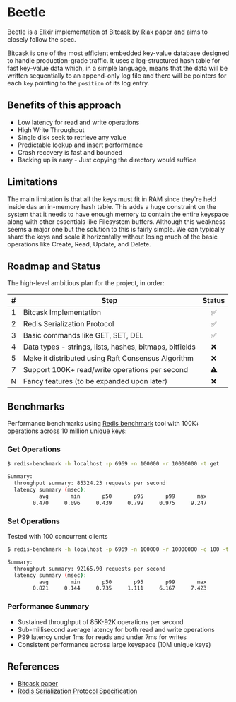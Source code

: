 # Beetle

Beetle is a Elixir implementation of [Bitcask by Riak](https://riak.com/assets/bitcask-intro.pdf) 
paper and aims to closely follow the spec.

Bitcask is one of the most efficient embedded key-value database designed to
handle production-grade traffic. It uses a log-structured hash table for fast
key-value data which, in a simple language, means that the data will be written
sequentially to an append-only log file and there will be pointers for each
`key` pointing to the `position` of its log entry.

## Benefits of this approach

- Low latency for read and write operations
- High Write Throughput
- Single disk seek to retrieve any value
- Predictable lookup and insert performance
- Crash recovery is fast and bounded
- Backing up is easy - Just copying the directory would suffice

## Limitations

The main limitation is that all the keys must fit in RAM since they're held
inside das an in-memory hash table. This adds a huge constraint on the system
that it needs to have enough memory to contain the entire keyspace along with
other essentials like Filesystem buffers. Although this weakness seems a major
one but the solution to this is fairly simple. We can typically shard the keys
and scale it  horizontally without losing much of the basic operations like
Create, Read, Update, and Delete.

## Roadmap and Status

The high-level ambitious plan for the project, in order:

|  #  | Step                                                      | Status |
| :-: | --------------------------------------------------------- | :----: |
|  1  | Bitcask Implementation                                    |   ✅   |
|  2  | Redis Serialization Protocol                              |   ✅   |
|  3  | Basic commands like GET, SET, DEL                         |   ✅   |
|  4  | Data types - strings, lists, hashes, bitmaps, bitfields   |   ❌   |
|  5  | Make it distributed using Raft Consensus Algorithm        |   ❌   |
|  7  | Support 100K+ read/write operations per second            |   ⚠️    |
|  N  | Fancy features (to be expanded upon later)                |   ❌   |

## Benchmarks 

Performance benchmarks using [Redis benchmark](https://redis.io/docs/latest/operate/oss_and_stack/management/optimization/benchmarks/)
tool with 100K+ operations across 10 million unique keys:

### Get Operations

```bash
$ redis-benchmark -h localhost -p 6969 -n 100000 -r 10000000 -t get

Summary:
  throughput summary: 85324.23 requests per second
  latency summary (msec):
          avg       min       p50       p95       p99       max
        0.470     0.096     0.439     0.799     0.975     9.247
```

### Set Operations

Tested with 100 concurrent clients

```bash
$ redis-benchmark -h localhost -p 6969 -n 100000 -r 10000000 -c 100 -t set

Summary:
  throughput summary: 92165.90 requests per second
  latency summary (msec):
          avg       min       p50       p95       p99       max
        0.821     0.144     0.735     1.111     6.167     7.423
```

### Performance Summary

- Sustained throughput of 85K-92K operations per second
- Sub-millisecond average latency for both read and write operations
- P99 latency under 1ms for reads and under 7ms for writes
- Consistent performance across large keyspace (10M unique keys)


## References

- [Bitcask paper](https://riak.com/assets/bitcask-intro.pdf)
- [Redis Serialization Protocol Specification](https://redis.io/docs/latest/develop/reference/protocol-spec/)

